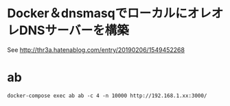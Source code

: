 # Docker＆dnsmasqでローカルにオレオレDNSサーバーを構築

See http://thr3a.hatenablog.com/entry/20190206/1549452268

# ab 

```
docker-compose exec ab ab -c 4 -n 10000 http://192.168.1.xx:3000/
```
